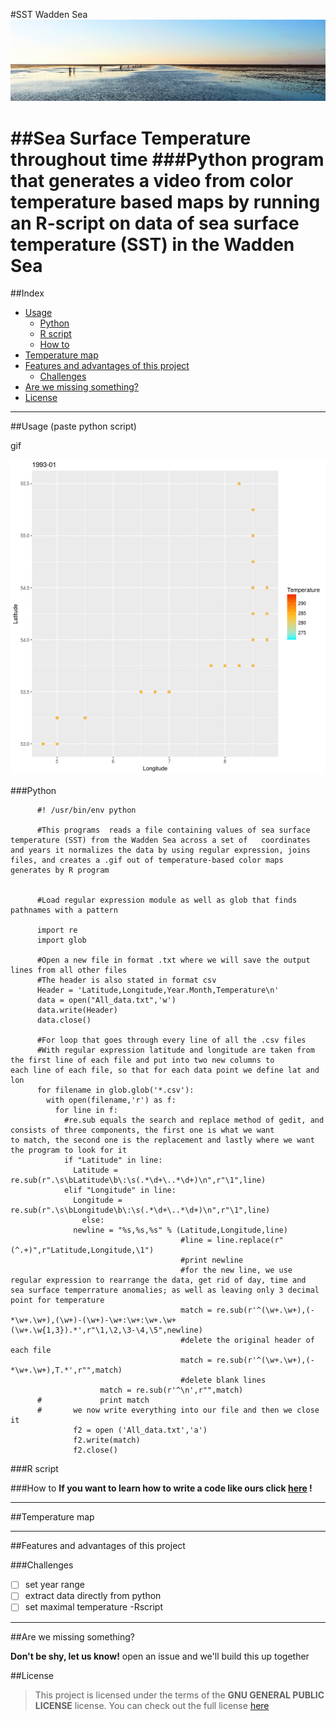 
#SST Wadden Sea ![Wadden Sea](https://github.com/gabrielamg24/SST/blob/extras/waddensea.jpg)

##Sea Surface Temperature throughout time
###Python program that generates a video from color temperature based maps by running an R-script on data of sea surface temperature (SST) in the Wadden Sea 
==================
##Index
  - [Usage](#usage)
    - [Python](#python)
    - [R script](#r-script)
    - [How to](#how-to)
  - [Temperature map](#temperature-map)
  - [Features and advantages of this project](#features-and-advantages-of-this-project)
    - [Challenges](#challenges)
  - [Are we missing something?](#are-we-missing-something)
  - [License](#license)

---
##Usage 
(paste python script) 


gif

![](https://github.com/gabrielamg24/SST/blob/master/ggplot2-brownian-motion.gif)

###Python

          #! /usr/bin/env python

          #This programs  reads a file containing values of sea surface temperature (SST) from the Wadden Sea across a set of   coordinates and years it normalizes the data by using regular expression, joins files, and creates a .gif out of temperature-based color maps generates by R program 


          #Load regular expression module as well as glob that finds pathnames with a pattern

          import re
          import glob

          #Open a new file in format .txt where we will save the output lines from all other files
          #The header is also stated in format csv 
          Header = 'Latitude,Longitude,Year.Month,Temperature\n'
          data = open("All_data.txt",'w')
          data.write(Header)
          data.close()

          #For loop that goes through every line of all the .csv files 
          #With regular expression latitude and longitude are taken from the first line of each file and put into two new columns to               each line of each file, so that for each data point we define lat and lon 
          for filename in glob.glob('*.csv'):
            with open(filename,'r') as f:
              for line in f:
                #re.sub equals the search and replace method of gedit, and consists of three components, the first one is what we want                   to match, the second one is the replacement and lastly where we want the program to look for it 
                if "Latitude" in line:
                  Latitude = re.sub(r".\s\bLatitude\b\:\s(.*\d+\..*\d+)\n",r"\1",line)
                elif "Longitude" in line:
                  Longitude = re.sub(r".\s\bLongitude\b\:\s(.*\d+\..*\d+)\n",r"\1",line)			
                    else:
                  newline = "%s,%s,%s" % (Latitude,Longitude,line)
                                          #line = line.replace(r"(^.+)",r"Latitude,Longitude,\1")
                                          #print newline
                                          #for the new line, we use regular expression to rearrange the data, get rid of day, time and                                             sea surface temperrature anomalies; as well as leaving only 3 decimal point for temperature 
                                          match = re.sub(r'^(\w+.\w+),(-*\w+.\w+),(\w+)-(\w+)-\w+:\w+:\w+.\w+                (\w+.\w{1,3}).*',r"\1,\2,\3-\4,\5",newline)
                                          #delete the original header of each file 
                                          match = re.sub(r'^(\w+.\w+),(-*\w+.\w+),T.*',r"",match)
                                          #delete blank lines 
                        match = re.sub(r'^\n',r"",match)
          #				print match
          #       we now write everything into our file and then we close it 
                  f2 = open ('All_data.txt','a')
                  f2.write(match)
                  f2.close()



###R script


###How to 
      **If you want to learn how to write a code like ours click [here](link) !**
       
---
##Temperature map 

--- 
##Features and advantages of this project


###Challenges

- [ ] set year range 
- [ ] extract data directly from python 
- [ ] set maximal temperature -Rscript

--- 
##Are we missing something? 

**Don't be shy, let us know!**
open an issue and we'll build this up together 

##License
>This project is licensed under the terms of the **GNU GENERAL PUBLIC LICENSE** license.
You can check out the full license [here](link)


